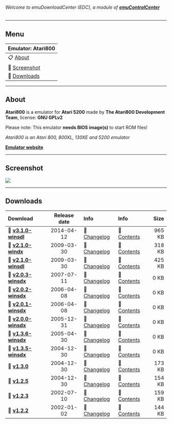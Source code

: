 ###### Welcome to emuDownloadCenter (EDC), a module of [**emuControlCenter**](https://github.com/PhoenixInteractiveNL/emuControlCenter/wiki/)
***
## Menu
| **Emulator: Atari800** |
|:---------|
| :clipboard: [About](#about) |
| :sunrise: [Screenshot](#screenshot) |
| :floppy_disk: [Downloads](#downloads) |
***
## About
**Atari800** is a emulator for **Atari 5200** made by **The Atari800 Development Team**, license: **GNU GPLv2**

Please note: This emulator **needs BIOS image(s)** to start ROM files!

_Atari800 is an Atari 800, 800XL, 130XE and 5200 emulator_

[**Emulator website**](http://atari800.sourceforge.net)
***
## Screenshot
![](https://raw.githubusercontent.com/PhoenixInteractiveNL/emuDownloadCenter/master/hooks/atari800/screen.jpg)
***
## Downloads
| Download | Release date  | Info       | Info       | Size       |
|:---------|:-------------:|:-----------|:-----------|-----------:|
| :floppy_disk: [**v3.1.0-winsdl**](https://github.com/PhoenixInteractiveNL/edc-repo0001/raw/master/atari800/3.1.0-winsdl.7z) | 2014-04-12 | :page_facing_up: [Changelog](https://github.com/PhoenixInteractiveNL/edc-repo0001/blob/master/atari800/3.1.0-winsdl_changelog.txt) | :mag_right: [Contents](https://github.com/PhoenixInteractiveNL/edc-repo0001/blob/master/atari800/3.1.0-winsdl_contents.txt) | 965 KB |
| :floppy_disk: [**v2.1.0-windx**](https://github.com/PhoenixInteractiveNL/edc-repo0001/raw/master/atari800/2.1.0-windx.7z) | 2009-03-30 | :page_facing_up: [Changelog](https://github.com/PhoenixInteractiveNL/edc-repo0001/blob/master/atari800/2.1.0-windx_changelog.txt) | :mag_right: [Contents](https://github.com/PhoenixInteractiveNL/edc-repo0001/blob/master/atari800/2.1.0-windx_contents.txt) | 318 KB |
| :floppy_disk: [**v2.1.0-winsdl**](https://github.com/PhoenixInteractiveNL/edc-repo0001/raw/master/atari800/2.1.0-winsdl.7z) | 2009-03-30 | :page_facing_up: [Changelog](https://github.com/PhoenixInteractiveNL/edc-repo0001/blob/master/atari800/2.1.0-winsdl_changelog.txt) | :mag_right: [Contents](https://github.com/PhoenixInteractiveNL/edc-repo0001/blob/master/atari800/2.1.0-winsdl_contents.txt) | 425 KB |
| :floppy_disk: [**v2.0.3-winsdx**](https://github.com/PhoenixInteractiveNL/edc-repo0001/raw/master/atari800/2.0.3-winsdx.7z) | 2007-07-11 | :page_facing_up: [Changelog](https://github.com/PhoenixInteractiveNL/edc-repo0001/blob/master/atari800/2.0.3-winsdx_changelog.txt) | :mag_right: [Contents](https://github.com/PhoenixInteractiveNL/edc-repo0001/blob/master/atari800/2.0.3-winsdx_contents.txt) | 0 KB |
| :floppy_disk: [**v2.0.2-winsdx**](https://github.com/PhoenixInteractiveNL/edc-repo0001/raw/master/atari800/2.0.2-winsdx.7z) | 2006-04-08 | :page_facing_up: [Changelog](https://github.com/PhoenixInteractiveNL/edc-repo0001/blob/master/atari800/2.0.2-winsdx_changelog.txt) | :mag_right: [Contents](https://github.com/PhoenixInteractiveNL/edc-repo0001/blob/master/atari800/2.0.2-winsdx_contents.txt) | 0 KB |
| :floppy_disk: [**v2.0.1-winsdx**](https://github.com/PhoenixInteractiveNL/edc-repo0001/raw/master/atari800/2.0.1-winsdx.7z) | 2006-04-08 | :page_facing_up: [Changelog](https://github.com/PhoenixInteractiveNL/edc-repo0001/blob/master/atari800/2.0.1-winsdx_changelog.txt) | :mag_right: [Contents](https://github.com/PhoenixInteractiveNL/edc-repo0001/blob/master/atari800/2.0.1-winsdx_contents.txt) | 0 KB |
| :floppy_disk: [**v2.0.0-winsdx**](https://github.com/PhoenixInteractiveNL/edc-repo0001/raw/master/atari800/2.0.0-winsdx.7z) | 2005-12-31 | :page_facing_up: [Changelog](https://github.com/PhoenixInteractiveNL/edc-repo0001/blob/master/atari800/2.0.0-winsdx_changelog.txt) | :mag_right: [Contents](https://github.com/PhoenixInteractiveNL/edc-repo0001/blob/master/atari800/2.0.0-winsdx_contents.txt) | 0 KB |
| :floppy_disk: [**v1.3.6-winsdx**](https://github.com/PhoenixInteractiveNL/edc-repo0001/raw/master/atari800/1.3.6-winsdx.7z) | 2005-04-30 | :page_facing_up: [Changelog](https://github.com/PhoenixInteractiveNL/edc-repo0001/blob/master/atari800/1.3.6-winsdx_changelog.txt) | :mag_right: [Contents](https://github.com/PhoenixInteractiveNL/edc-repo0001/blob/master/atari800/1.3.6-winsdx_contents.txt) | 0 KB |
| :floppy_disk: [**v1.3.5-winsdx**](https://github.com/PhoenixInteractiveNL/edc-repo0001/raw/master/atari800/1.3.5-winsdx.7z) | 2004-12-30 | :page_facing_up: [Changelog](https://github.com/PhoenixInteractiveNL/edc-repo0001/blob/master/atari800/1.3.5-winsdx_changelog.txt) | :mag_right: [Contents](https://github.com/PhoenixInteractiveNL/edc-repo0001/blob/master/atari800/1.3.5-winsdx_contents.txt) | 0 KB |
| :floppy_disk: [**v1.3.0**](https://github.com/PhoenixInteractiveNL/edc-repo0001/raw/master/atari800/1.3.0.7z) | 2004-12-30 | :page_facing_up: [Changelog](https://github.com/PhoenixInteractiveNL/edc-repo0001/blob/master/atari800/1.3.0_changelog.txt) | :mag_right: [Contents](https://github.com/PhoenixInteractiveNL/edc-repo0001/blob/master/atari800/1.3.0_contents.txt) | 173 KB |
| :floppy_disk: [**v1.2.5**](https://github.com/PhoenixInteractiveNL/edc-repo0001/raw/master/atari800/1.2.5.7z) | 2004-12-30 | :page_facing_up: [Changelog](https://github.com/PhoenixInteractiveNL/edc-repo0001/blob/master/atari800/1.2.5_changelog.txt) | :mag_right: [Contents](https://github.com/PhoenixInteractiveNL/edc-repo0001/blob/master/atari800/1.2.5_contents.txt) | 154 KB |
| :floppy_disk: [**v1.2.3**](https://github.com/PhoenixInteractiveNL/edc-repo0001/raw/master/atari800/1.2.3.7z) | 2002-07-10 | :page_facing_up: [Changelog](https://github.com/PhoenixInteractiveNL/edc-repo0001/blob/master/atari800/1.2.3_changelog.txt) | :mag_right: [Contents](https://github.com/PhoenixInteractiveNL/edc-repo0001/blob/master/atari800/1.2.3_contents.txt) | 159 KB |
| :floppy_disk: [**v1.2.2**](https://github.com/PhoenixInteractiveNL/edc-repo0001/raw/master/atari800/1.2.2.7z) | 2002-01-02 | :page_facing_up: [Changelog](https://github.com/PhoenixInteractiveNL/edc-repo0001/blob/master/atari800/1.2.2_changelog.txt) | :mag_right: [Contents](https://github.com/PhoenixInteractiveNL/edc-repo0001/blob/master/atari800/1.2.2_contents.txt) | 144 KB |
